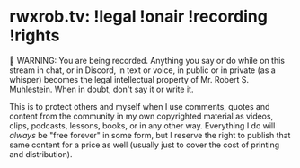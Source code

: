# rwxrob.tv: !legal !onair !recording !rights

🛑 WARNING: You are being recorded. Anything you say or do while on this stream in chat, or in Discord, in text or voice, in public or in private (as a whisper) becomes the legal intellectual property of Mr. Robert S. Muhlestein. When in doubt, don't say it or write it.

This is to protect others and myself when I use comments, quotes and content from the community in my own copyrighted material as videos, clips, podcasts, lessons, books, or in any other way. Everything I do will *always* be "free forever" in some form, but I reserve the right to publish that same content for a price as well (usually just to cover the cost of printing and distribution).
